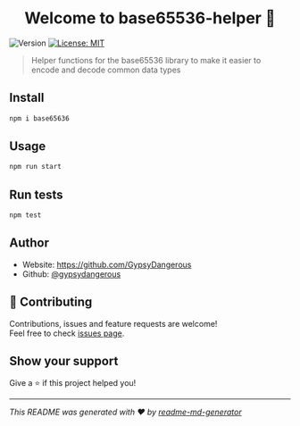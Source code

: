 <h1 align="center">Welcome to base65536-helper 👋</h1>
<p>
  <img alt="Version" src="https://img.shields.io/badge/version-1.0.0-blue.svg?cacheSeconds=2592000" />
  <a href="#" target="_blank">
    <img alt="License: MIT" src="https://img.shields.io/badge/License-MIT-yellow.svg" />
  </a>
</p>

> Helper functions for the base65536 library to make it easier to encode and decode common data types

## Install

```sh
npm i base65636
```

## Usage

```sh
npm run start
```

## Run tests

```sh
npm test
```

## Author

* Website: https://github.com/GypsyDangerous
* Github: [@gypsydangerous](https://github.com/gypsydangerous)

## 🤝 Contributing

Contributions, issues and feature requests are welcome!<br />Feel free to check [issues page](https://github.com/GypsyDangerous/base65536-helper/issues). 

## Show your support

Give a ⭐️ if this project helped you!

***
_This README was generated with ❤️ by [readme-md-generator](https://github.com/kefranabg/readme-md-generator)_